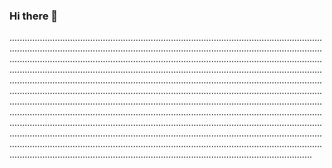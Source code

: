 ### Hi there 👋

............................................................................................................................................................................................................................................................................................................................................................................................................................................................................................................................................................................................................................................................................................................................................................................................................................................................................................................................................................................................................................................................................................................................................................................................................................................................................................................................................................................................................................................................................................................................................